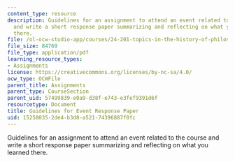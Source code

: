 ```yaml
---
content_type: resource
description: Guidelines for an assignment to attend an event related to the course
  and write a short response paper summarizing and reflecting on what you learned
  there.
file: /ol-ocw-studio-app/courses/24-201-topics-in-the-history-of-philosophy-justice-political-economy-spring-2016/152580352de4b3d8a52174396887f0fc_MIT24_201S16_EventResponse.pdf
file_size: 84769
file_type: application/pdf
learning_resource_types:
- Assignments
license: https://creativecommons.org/licenses/by-nc-sa/4.0/
ocw_type: OCWFile
parent_title: Assignments
parent_type: CourseSection
parent_uid: 57499839-e0a9-d38f-e743-e3fef9391d6f
resourcetype: Document
title: Guidelines for Event Response Paper
uid: 15258035-2de4-b3d8-a521-74396887f0fc
---
```

Guidelines for an assignment to attend an event related to the course and write a short response paper summarizing and reflecting on what you learned there.